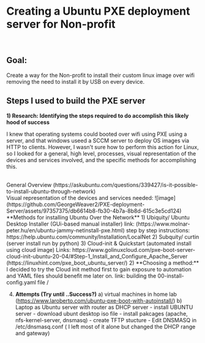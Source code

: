 <h1>Creating a Ubuntu PXE deployment server for Non-profit</h1>
 <br>
 
<h2>Goal:</h2>
Create a way for the Non-profit to install their custom linux image over wifi removing the need to install it by USB on every device. 
<br>

<h2>Steps I used to build the PXE server</h2>

**1) Research: Identifying the steps required to do accomplish this likely hood of success**
<p>I knew that operating systems could booted over wifi using PXE using a server, and that windows useed a SCCM server to deploy OS images via HTTP to clients. However, I wasn't sure how to perform this action for Linux, so I looked for a general, high level, processes, visual representation of the devices and services involved, and the specific methods for accomplishing this. <p>
 <br>
General Overview (https://askubuntu.com/questions/339427/is-it-possible-to-install-ubuntu-through-network)
<br>
Visual representation of the devices and services needed:
 ![image](https://github.com/GeorgeWeaver2/PXE-deployment-Server/assets/97357375/db6614b8-fb30-4b7a-8b8d-615c3e5cd124)
 <br>
 **Methods for installing Ubuntu Over the Network**
        1) Ubiquity/ Ubuntu Desktop Installer (GUi-based manual installer)
                link: (https://www.molnar-peter.hu/en/ubuntu-jammy-netinstall-pxe.html)
                step by step instructions: https://help.ubuntu.com/community/Installation/LocalNet
        2) Subquity/ curtin (server install run by python) 
        3) Cloud-init & Quickstart (automated install using cloud image)
                Links:  https://www.golinuxcloud.com/pxe-boot-server-cloud-init-ubuntu-20-04/#Step-1_Install_and_Configure_Apache_Server
                         (https://linuxhint.com/pxe_boot_ubuntu_server/)                   
2) **Choosing a method:**
    I decided to try the Cloud init method first to gain exposure to  automation and YAML files should benefit me later on.
    link:  building the 00-install-config.yaml file /
     

4) **Attempts (Try until ..Success?)**
    a) virtual machines in home lab (https://www.laroberto.com/ubuntu-pxe-boot-with-autoinstall/)
    b) Laptop as Ubuntu server with router as DHCP server
        - install UBUNTU server
        - download ubunt desktop iso file
        - install pakcages (apache, nfs-kernel-server, dnsmasq)
        - create TFTP stucture
        - Edit DNSMASQ in /etc/dnsmasq.conf ( I left most of it alone but changed the DHCP range and gateway)
       
